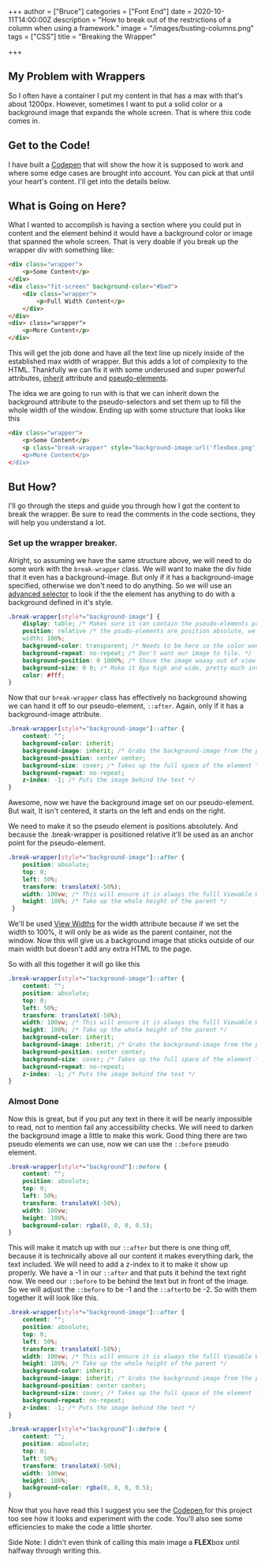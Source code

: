 +++
author = ["Bruce"]
categories = ["Font End"]
date = 2020-10-11T14:00:00Z
description = "How to break out of the restrictions of a column when using a framework."
image = "/images/busting-columns.png"
tags = ["CSS"]
title = "Breaking the Wrapper"

+++
## My Problem with Wrappers

So I often have a container I put my content in that has a max with that's about 1200px. However, sometimes I want to put a solid color or a background image that expands the whole screen. That is where this code comes in.

## Get to the Code!

I have built a [Codepen](https://codepen.io/brucebrotherton/pen/ZgxGad) that will show the how it is supposed to work and where some edge cases are brought into account. You can pick at that until your heart's content. I'll get into the details below.

## What is Going on Here?

What I wanted to accomplish is having a section where you could put in content and the element behind it would have a background color or image that spanned the whole screen. That is very doable if you break up the wrapper div with something like:

```html
<div class="wrapper">
	<p>Some Content</p>
</div>
<div class="fit-screen" background-color="#bad">
	<div class="wrapper">
		<p>Full Width Content</p>
    </div>
</div>
<div> class="wrapper">
	<p>More Content</p>
</div>
```

This will get the job done and have all the text line up nicely inside of the established max width of wrapper. But this adds a lot of complexity to the HTML. Thankfully we can fix it with some underused and super powerful attributes, [inherit](https://www.w3schools.com/CSSref/css_inherit.asp) attribute and [pseudo-elements](https://css-tricks.com/almanac/selectors/a/after-and-before/).

The idea we are going to run with is that we can inherit down the background attribute to the pseudo-selectors and set them up to fill the whole width of the window. Ending up with some structure that looks like this

```html
<div class="wrapper">
	<p>Some Content</p>
    <p class="break-wrapper" style="background-image:url('flexbox.png')>Full Width Content</p>
    <p>More Content</p>
</div>
```

## But How?

I'll go through the steps and guide you through how I got the content to break the wrapper. Be sure to read the comments in the code sections, they will help you understand a lot.

### Set up the wrapper breaker.

Alright, so assuming we have the same structure above, we will need to do some work with the `break-wrapper` class. We will want to make the div hide that it even has a background-image. But only if it has a background-image specified, otherwise we don't need to do anything. So we will use an [advanced selector](https://www.w3schools.com/cssref/css_selectors.asp) to look if the the element has anything to do with a background defined in it's style.

```css
.break-wrapper[style*="background-image"] {
	display: table; /* Makes sure it can contain the pseudo-elements properly */
	position: relative /* the psudo-elements are position absolute, we need an anchor */
    width: 100%;
	background-color: transparent; /* Needs to be here so the color won't cover the image. */
	background-repeat: no-repeat; /* Don't want our image to tile. */
	background-position: 0 1000%; /* Shove the image waaay out of view */
	background-size: 0 0; /* Make it 0px high and wide, pretty much invisible */
	color: #fff;
}
```

Now that our `break-wrapper` class has effectively no background showing we can hand it off to our pseudo-element, `::after`. Again, only if it has a background-image attribute.

```css
.break-wrapper[style*="background-image"]::after {
	content: "";
	background-color: inherit; 
	background-image: inherit; /* Grabs the background-image from the parent */
	background-position: center center;
	background-size: cover; /* Takes up the full space of the element */
	background-repeat: no-repeat;
	z-index: -1; /* Puts the image behind the text */
}
```

Awesome, now we have the background image set on our pseudo-element. But wait, It isn't centered, it starts on the left and ends on the right.

We need to make it so the pseudo element is positions absolutely. And because the .break-wrapper is positioned relative it'll be used as an anchor point for the pseudo-element.

```css
.break-wrapper[style*="background-image"]::after {
	position: absolute;
	top: 0;
	left: 50%;
	transform: translateX(-50%);
	width: 100vw; /* This will ensure it is always the fulll Viewable Width of our screen */
	height: 100%; /* Take up the whole height of the parent */
 }
```

We'll be used [View Widths](https://alligator.io/css/viewport-units/) for the width attribute because if we set the width to 100%, it will only be as wide as the parent container, not the window. Now this will give us a background image that sticks outside of our main width but doesn't add any extra HTML to the page.

So with all this together it will go like this

```css
.break-wrapper[style*="background-image"]::after {
	content: "";
	position: absolute;
	top: 0;
	left: 50%;
	transform: translateX(-50%);
	width: 100vw; /* This will ensure it is always the fulll Viewable Width of our screen */
	height: 100%; /* Take up the whole height of the parent */
	background-color: inherit; 
	background-image: inherit; /* Grabs the background-image from the parent */
	background-position: center center;
	background-size: cover; /* Takes up the full space of the element */
	background-repeat: no-repeat;
	z-index: -1; /* Puts the image behind the text */
}
```

### Almost Done

Now this is great, but if you put any text in there it will be nearly impossible to read, not to mention fail any accessibility checks. We will need to darken the background image a little to make this work. Good thing there are two pseudo elements we can use, now we can use the `::before` pseudo element.

```css
.break-wrapper[style*="background"]::before {
	content: "";
	position: absolute;
	top: 0;
	left: 50%;
	transform: translateX(-50%);
	width: 100vw;
	height: 100%;
	background-color: rgba(0, 0, 0, 0.5);
}
```

This will make it match up with our `::after` but there is one thing off, because it is technically above all our content it makes everything dark, the text included. We will need to add a z-index to it to make it show up properly. We have a -1 in our `::after` and that puts it behind the text right now. We need our `::before` to be behind the text but in front of the image. So we will adjust the `::before` to be -1 and the `::after`to be -2. So with them together it will look like this.

```css
.break-wrapper[style*="background-image"]::after {
	content: "";
	position: absolute;
	top: 0;
	left: 50%;
	transform: translateX(-50%);
	width: 100vw; /* This will ensure it is always the fulll Viewable Width of our screen */
	height: 100%; /* Take up the whole height of the parent */
	background-color: inherit; 
	background-image: inherit; /* Grabs the background-image from the parent */
	background-position: center center;
	background-size: cover; /* Takes up the full space of the element */
	background-repeat: no-repeat;
	z-index: -1; /* Puts the image behind the text */
}

.break-wrapper[style*="background"]::before {
	content: "";
	position: absolute;
	top: 0;
	left: 50%;
	transform: translateX(-50%);
	width: 100vw;
	height: 100%;
	background-color: rgba(0, 0, 0, 0.5);
}
```

Now that you have read this I suggest you see the [Codepen ]( "https://codepen.io/brucebrotherton/pen/ZgxGad")for this project too see how it looks and experiment with the code. You'll also see some efficiencies to make the code a little shorter.

Side Note: I didn't even think of calling this main image a **FLEX**box until halfway through writing this.